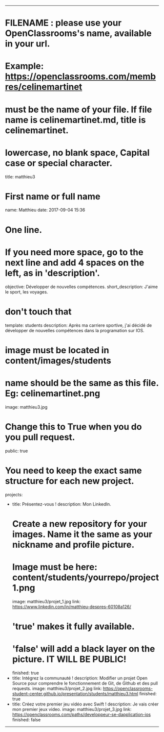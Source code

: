 ---

# FILENAME : please use your OpenClassrooms's name, available in your url.
# Example: https://openclassrooms.com/membres/celinemartinet
# must be the name of your file. If file name is celinemartinet.md, title is celinemartinet.
# lowercase, no blank space, Capital case or special character.
title: matthieu3

# First name or full name
name: Matthieu
date: 2017-09-04 15:36

# One line.
# If you need more space, go to the next line and add 4 spaces on the left, as in 'description'.
objective: Développer de nouvelles compétences.
short_description: J'aime le sport, les voyages.

# don't touch that
template: students
description:
    Après ma carriere sportive, j'ai décidé de développer de nouvelles compétences dans la programation sur IOS.

# image must be located in content/images/students
# name should be the same as this file. Eg: celinemartinet.png
image: matthieu3.jpg

# Change this to True when you do you pull request.
public: true

# You need to keep the exact same structure for each new project.
projects:
  - title: Présentez-vous !
    description: Mon LinkedIn.
    # Create a new repository for your images. Name it the same as your nickname and profile picture.
    # Image must be here: content/students/yourrepo/project1.png
    image: matthieu3/projet_1.jpg
    link: https://www.linkedin.com/in/matthieu-despres-60108a126/
    # 'true' makes it fully available.
    # 'false' will add a black layer on the picture. IT WILL BE PUBLIC!
    finished: true
  - title: Intégrez la communauté !
    description: Modifier un projet Open Source pour comprendre le fonctionnement de Git, de Github et des pull requests. 
    image: matthieu3/projet_2.jpg
    link: https://openclassrooms-student-center.github.io/presentation/students/matthieu3.html
    finished: true
  - title: Créez votre premier jeu vidéo avec Swift !
    description: Je vais créer mon premier jeux video.
    image: matthieu3/projet_3.jpg
    link: https://openclassrooms.com/paths/developpeur-se-dapplication-ios
    finished: false
---